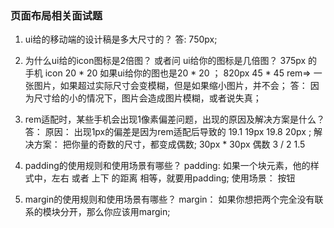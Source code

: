 ### 页面布局相关面试题
1. ui给的移动端的设计稿是多大尺寸的？
    答: 750px;

2. 为什么ui给的icon图标是2倍图？  或者问 ui给你的图标是几倍图？ 
    375px 的手机  icon 20 * 20  如果ui给你的图也是20 * 20 ；
    820px  45 * 45    rem=> 
    一张图片，如果超过实际尺寸会变模糊，但是如果缩小图片，并不会；
    答： 因为尺寸给的小的情况下，图片会造成图片模糊，或者说失真；

3. rem适配时，某些手机会出现1像素偏差问题，出现的原因及解决方案是什么？
    答： 原因： 出现1px的偏差是因为rem适配后导致的 19.1 19px    19.8 20px ;
    解决方案： 把你量的奇数的尺寸，都变成偶数;   30px * 30px    偶数  3 / 2  1.5
4. padding的使用规则和使用场景有哪些？
    padding: 如果一个块元素，他的样式中，左右 或者 上下 的距离 相等，就要用padding;
    使用场景： 按钮
5. margin的使用规则和使用场景有哪些？
    margin： 如果你想把两个完全没有联系的模块分开，那么你应该用margin;